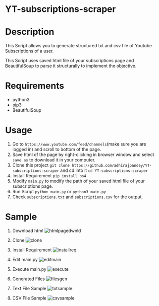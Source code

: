 # YT-subscriptions-scraper

# Description

This Script allows you to generate structured txt and csv file of Youtube Subscriptions of a user.

This Script uses saved html file of your subscriptions page and BeautifulSoup to parse it structurally to implement the objective.
  
# Requirements

- python3
- pip3
- BeautifulSoup

# Usage

1. Go to `https://www.youtube.com/feed/channels`(make sure you are logged in) and scroll to bottom of the page.
2. Save html of the page by right-clicking in browser window and select `save as` to download it in your computer.
3. Clone this project `git clone https://github.com/adhirajpandey/YT-subscriptions-scraper` and cd into it `cd YT-subscriptions-scraper`
4. Install Requirement `pip install bs4`
5. Modify `main.py` to modify the path of your saved html file of your subscriptions page.
6. Run Script `python main.py` or `python3 main.py`
7. Check `subscriptions.txt` and `subscriptions.csv` for the output.

# Sample

1. Download html
  ![htmlpagedwnld](https://user-images.githubusercontent.com/87516052/202515640-75bd0d38-a43f-4dd1-93e3-5010377badc6.png)

2. Clone 
    ![clone](https://user-images.githubusercontent.com/87516052/202512245-2bde5e7e-d9da-45f1-ae03-bf0b75ee4125.png)

3. Install Requirement
    ![installreq](https://user-images.githubusercontent.com/87516052/202512408-2234a80c-2dc1-4a4e-9727-f86cfb970887.png)

4. Edit main.py
    ![editmain](https://user-images.githubusercontent.com/87516052/202512492-5d053a2e-6cd5-415e-b74f-858f79a8f715.png)    

5. Execute main.py
    ![execute](https://user-images.githubusercontent.com/87516052/202512606-d8cdd426-34c9-4797-b9d4-2923280ce72c.png)

6. Generated Files
    ![filesgen](https://user-images.githubusercontent.com/87516052/202512703-9a17bf16-e9dc-4cd0-a8ef-0e62dd86b32a.png)

7. Text File Sample
    ![txtsample](https://user-images.githubusercontent.com/87516052/202512862-821b37c3-7f4b-4ea3-b6cb-e3169914809b.png)

8. CSV File Sample
    ![csvsample](https://user-images.githubusercontent.com/87516052/202512951-866fae34-c3e7-4cc0-8776-0ae90de8c371.png)
